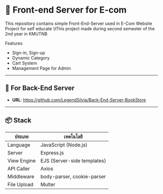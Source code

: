 # 🚀 Front-end Server for E-com

This repository contains simple Front-End-Server used in E-Com Website Project for self educate
\tThis project made during second semester of the 2nd year in KMUTNB

Features
- Sign-in, Sign-up
- Dynamic Category
- Cart System
- Management Page for Admin

---

## 🔗 For Back-End Server

- **URL**: https://github.com/LegendSilvia/Back-End-Server-BookStore

---

## 📦 Stack

| ประเภท      | เทคโนโลยี                   |
| ----------- | --------------------------- |
| Language    | JavaScript (Node.js)        |
| Server      | Express.js                  |
| View Engine | EJS (Server-side templates) |
| API Caller  | Axios                       |
| Middleware  | body-parser, cookie-parser  |
| File Upload | Multer                      |
